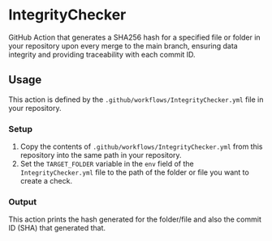 # IntegrityChecker

GitHub Action that generates a SHA256 hash for a specified file or folder in your repository upon every merge to the main branch, ensuring data integrity and providing traceability with each commit ID.

## Usage

This action is defined by the `.github/workflows/IntegrityChecker.yml` file in your repository.

### Setup

1. Copy the contents of `.github/workflows/IntegrityChecker.yml` from this repository into the same path in your repository.
2. Set the `TARGET_FOLDER` variable in the `env` field of the `IntegrityChecker.yml` file to the path of the folder or file you want to create a check.

### Output

This action prints the hash generated for the folder/file and also the commit ID (SHA) that generated that.
